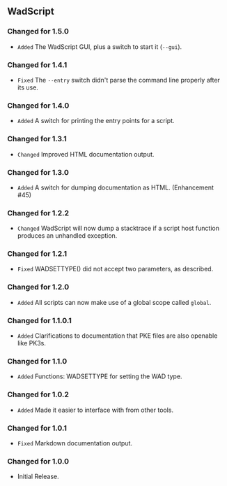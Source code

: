 WadScript
---------

### Changed for 1.5.0

* `Added` The WadScript GUI, plus a switch to start it (`--gui`).


### Changed for 1.4.1

* `Fixed` The `--entry` switch didn't parse the command line properly after its use.


### Changed for 1.4.0

* `Added` A switch for printing the entry points for a script.


### Changed for 1.3.1

* `Changed` Improved HTML documentation output.


### Changed for 1.3.0

* `Added` A switch for dumping documentation as HTML. (Enhancement #45)


### Changed for 1.2.2

* `Changed` WadScript will now dump a stacktrace if a script host function produces an unhandled exception.


### Changed for 1.2.1

* `Fixed` WADSETTYPE() did not accept two parameters, as described.


### Changed for 1.2.0

* `Added` All scripts can now make use of a global scope called `global`.


### Changed for 1.1.0.1

* `Added` Clarifications to documentation that PKE files are also openable like PK3s.


### Changed for 1.1.0

* `Added` Functions: WADSETTYPE for setting the WAD type.


### Changed for 1.0.2

* `Added` Made it easier to interface with from other tools.


### Changed for 1.0.1

* `Fixed` Markdown documentation output.


### Changed for 1.0.0

* Initial Release.

